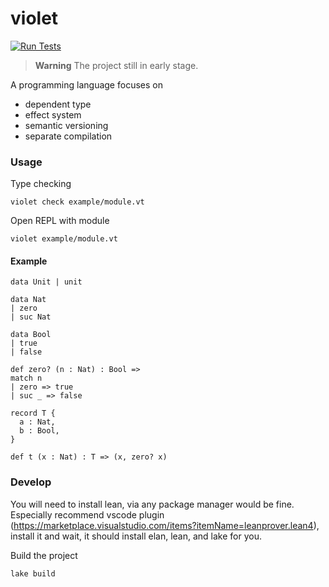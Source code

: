 # violet

[![Run Tests](https://github.com/dannypsnl/violet/actions/workflows/ci.yaml/badge.svg)](https://github.com/dannypsnl/violet/actions/workflows/ci.yaml)

> **Warning** The project still in early stage.

A programming language focuses on

- dependent type
- effect system
- semantic versioning
- separate compilation

### Usage

Type checking

```shell
violet check example/module.vt
```

Open REPL with module

```
violet example/module.vt
```

#### Example

```
data Unit | unit

data Nat
| zero
| suc Nat

data Bool
| true
| false

def zero? (n : Nat) : Bool =>
match n
| zero => true
| suc _ => false

record T {
  a : Nat,
  b : Bool,
}

def t (x : Nat) : T => (x, zero? x)
```

### Develop

You will need to install lean, via any package manager would be fine. Especially recommend vscode plugin (https://marketplace.visualstudio.com/items?itemName=leanprover.lean4), install it and wait, it should install elan, lean, and lake for you.

Build the project

```shell
lake build
```
